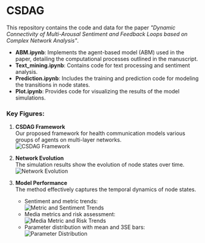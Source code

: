 # CSDAG
This repository contains the code and data for the paper *"Dynamic Connectivity of Multi-Arousal Sentiment and Feedback Loops based on Complex Network Analysis"*.

- **ABM.ipynb**: Implements the agent-based model (ABM) used in the paper, detailing the computational processes outlined in the manuscript.
- **Text_mining.ipynb**: Contains code for text processing and sentiment analysis.
- **Prediction.ipynb**: Includes the training and prediction code for modeling the transitions in node states.
- **Plot.ipynb**: Provides code for visualizing the results of the model simulations.

### Key Figures:

1. **CSDAG Framework**  
   Our proposed framework for health communication models various groups of agents on multi-layer networks.  
   ![CSDAG Framework](./Graph/CSDAG.tif)

2. **Network Evolution**  
   The simulation results show the evolution of node states over time.  
   ![Network Evolution](./Graph/network_evolution.png)

3. **Model Performance**  
   The method effectively captures the temporal dynamics of node states.  
   - Sentiment and metric trends:  
     ![Metric and Sentiment Trends](./Graph/metric+sentiment_lines.png)
   - Media metrics and risk assessment:  
     ![Media Metric and Risk Trends](./Graph/media_metric_risk_lines.png)
   - Parameter distribution with mean and 3SE bars:  
     ![Parameter Distribution](./Graph/parameter_distribution_with_mean_and_3se_bars.png)